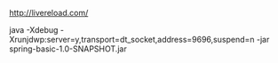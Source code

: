http://livereload.com/

java -Xdebug -Xrunjdwp:server=y,transport=dt_socket,address=9696,suspend=n -jar spring-basic-1.0-SNAPSHOT.jar